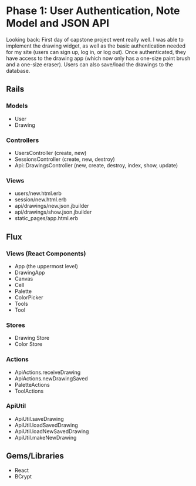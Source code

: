 # Phase 1: User Authentication, Note Model and JSON API

Looking back:
First day of capstone project went really well. I was able to implement the drawing widget, as well as the basic authentication needed for my site (users can sign up, log in, or log out). Once authenticated, they have access to the drawing app (which now only has a one-size paint brush and a one-size eraser). Users can also save/load the drawings to the database.

## Rails
### Models
* User
* Drawing

### Controllers
* UsersController (create, new)
* SessionsController (create, new, destroy)
* Api::DrawingsController (new, create, destroy, index, show, update)

### Views
* users/new.html.erb
* session/new.html.erb
* api/drawings/new.json.jbuilder
* api/drawings/show.json.jbuilder
* static_pages/app.html.erb

## Flux
### Views (React Components)
* App (the uppermost level)
* DrawingApp
* Canvas
* Cell
* Palette
* ColorPicker
* Tools
* Tool

### Stores
* Drawing Store
* Color Store

### Actions
* ApiActions.receiveDrawing
* ApiActions.newDrawingSaved
* PaletteActions
* ToolActions

### ApiUtil
* ApiUtil.saveDrawing
* ApiUtil.loadSavedDrawing
* ApiUtil.loadNewSavedDrawing
* ApiUtil.makeNewDrawing

## Gems/Libraries
* React
* BCrypt
